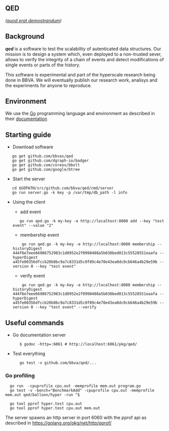 ## QED

*([quod erat demostrandum](https://en.wikipedia.org/wiki/Q.E.D.))*

## Background 

***qed*** is a software to test the scalability of autenticated data structures. Our mission is to design a system which, even deployed to a non-trusted sever, allows to verify  the integrity of a chain of events and detect modifications of single events or parts of the history.

This software is experimental and part of the hyperscale research being done in BBVA. We will eventually publish our research work, analisys and the experiments for anyone to reproduce. 

 ## Environment
 
 We use the [Go](https://golang.org) programming language and environment as
 described in their  [documentation](https://golang.org/doc/code.html)
 
 ## Starting guide
 
 - Download software
 ```
    go get github.com/bbvas/qed
    go get github.com/dgraph-io/badger
    go get github.com/coreos/bbolt
    go get github.com/google/btree
 ```  
 - Start the server
 
 ```
    cd $GOPATH/src/github.com/bbva/qed/cmd/server
    go run server.go -k key -p /var/tmp/db_path -l info
 ```
 
 - Using the client
 
     - add event
 
     ```
        go run qed.go -k my-key -e http://localhost:8080 add --key "test event" --value "2"
     ```
 
     - membership event
 
    ```
        go run qed.go -k my-key -e http://localhost:8080 membership --historyDigest 444f6e7eee66986752983c1d8952e2f0998488a5b038bed013c55528551eaafa --hyperDigest a45fe00356dfccb20b8bc9a7c8331d5c0f89c4e70e43ea0dc0cb646a4b29e59b --version 0 --key "test event"
    ```

     - verify event

    ```
        go run qed.go -k my-key -e http://localhost:8080 membership --historyDigest 444f6e7eee66986752983c1d8952e2f0998488a5b038bed013c55528551eaafa --hyperDigest a45fe00356dfccb20b8bc9a7c8331d5c0f89c4e70e43ea0dc0cb646a4b29e59b --version 0 --key "test event" --verify
    ```

## Useful commands

- Go documentation server

  ```
     $ godoc -http=:6061 # http://localhost:6061/pkg/qed/
  ```
  
- Test everything
 
  ```
     go test -v github.com/bbva/qed/...
  ```   



### Go profiling

  ```  
    go run  -cpuprofile cpu.out -memprofile mem.out program.go
    go test -v -bench="BenchmarkAdd" -cpuprofile cpu.out -memprofile mem.out qed/balloon/hyper -run ^$
     
    go tool pprof hyper.test cpu.out 
    go tool pprof hyper.test cpu.out mem.out
  ```

The server spawns an http server in port 6060 with the pprof api as described in https://golang.org/pkg/net/http/pprof/


